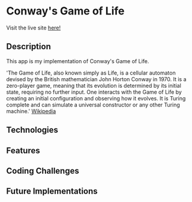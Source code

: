 # Conway's Game of Life

Visit the live site [here!](https://github.com/facebook/create-react-app)

## Description

This app is my implementation of Conway's Game of Life. 

'The Game of Life, also known simply as Life, is a cellular automaton devised by the British mathematician John Horton Conway in 1970. It is a zero-player game, meaning that its evolution is determined by its initial state, requiring no further input. One interacts with the Game of Life by creating an initial configuration and observing how it evolves. It is Turing complete and can simulate a universal constructor or any other Turing machine.' [Wikipedia](https://en.wikipedia.org/wiki/Conway%27s_Game_of_Life)    

## Technologies

## Features

## Coding Challenges 

## Future Implementations

